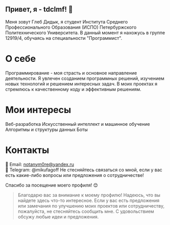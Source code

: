 ## Привет, я - tdclmf! 👋
Меня зовут Глеб Дидык, я студент Института Среднего Профессионального Образования (ИСПО) Петербуржского Политехнического Университета. В данный момент я нахожусь в группе 12919/4, обучаясь на специальности "Программист".

# О себе
Программирование - моя страсть и основное направление деятельности. Я увлечен созданием программных решений, изучением новых технологий и решением интересных задач. В моих проектах я стремлюсь к качественному коду и эффективным решениям.

# Мои интересы
Веб-разработка
Искусственный интеллект и машинное обучение
Алгоритмы и структуры данных
Боты

# Контакты
📧 Email: notanym0re@yandex.ru <br />
🔗 Telegram: @mikufagoff
Не стесняйтесь связаться со мной, если у вас есть какие-либо вопросы или предложения о сотрудничестве!

Спасибо за посещение моего профиля! 😊
> Благодарю вас за внимание к моему профилю! Надеюсь, что вы найдете здесь что-то интересное. Если у вас есть предложения или замечания по улучшению моих проектов или сотрудничеству, пожалуйста, не стесняйтесь сообщить мне. С удовольствием обсужу любые идеи и предложения.
